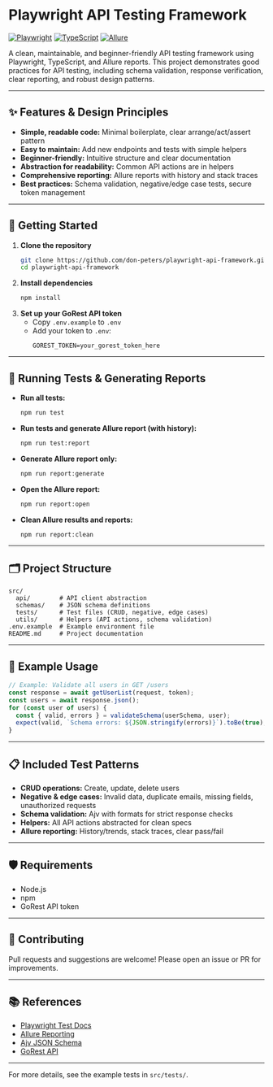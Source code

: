 # Playwright API Testing Framework

[![Playwright](https://img.shields.io/badge/Playwright-API%20Testing-green)](https://playwright.dev/)
[![TypeScript](https://img.shields.io/badge/TypeScript-Strict-blue)](https://www.typescriptlang.org/)
[![Allure](https://img.shields.io/badge/Allure-Reporting-orange)](https://docs.qameta.io/allure/)

A clean, maintainable, and beginner-friendly API testing framework using Playwright, TypeScript, and Allure reports. This project demonstrates good practices for API testing, including schema validation, response verification, clear reporting, and robust design patterns.

---

## ✨ Features & Design Principles

- **Simple, readable code:** Minimal boilerplate, clear arrange/act/assert pattern
- **Easy to maintain:** Add new endpoints and tests with simple helpers
- **Beginner-friendly:** Intuitive structure and clear documentation
- **Abstraction for readability:** Common API actions are in helpers
- **Comprehensive reporting:** Allure reports with history and stack traces
- **Best practices:** Schema validation, negative/edge case tests, secure token management

---

## 🚀 Getting Started

1. **Clone the repository**
   ```sh
   git clone https://github.com/don-peters/playwright-api-framework.git
   cd playwright-api-framework
   ```
2. **Install dependencies**
   ```sh
   npm install
   ```
3. **Set up your GoRest API token**
   - Copy `.env.example` to `.env`
   - Add your token to `.env`:
     ```
     GOREST_TOKEN=your_gorest_token_here
     ```

---

## 🧪 Running Tests & Generating Reports

- **Run all tests:**
  ```sh
  npm run test
  ```
- **Run tests and generate Allure report (with history):**
  ```sh
  npm run test:report
  ```
- **Generate Allure report only:**
  ```sh
  npm run report:generate
  ```
- **Open the Allure report:**
  ```sh
  npm run report:open
  ```
- **Clean Allure results and reports:**
  ```sh
  npm run report:clean
  ```

---

## 🗂️ Project Structure

```
src/
  api/        # API client abstraction
  schemas/    # JSON schema definitions
  tests/      # Test files (CRUD, negative, edge cases)
  utils/      # Helpers (API actions, schema validation)
.env.example  # Example environment file
README.md     # Project documentation
```

---

## 🧩 Example Usage

```typescript
// Example: Validate all users in GET /users
const response = await getUserList(request, token);
const users = await response.json();
for (const user of users) {
  const { valid, errors } = validateSchema(userSchema, user);
  expect(valid, `Schema errors: ${JSON.stringify(errors)}`).toBe(true);
}
```

---

## 📋 Included Test Patterns

- **CRUD operations:** Create, update, delete users
- **Negative & edge cases:** Invalid data, duplicate emails, missing fields, unauthorized requests
- **Schema validation:** Ajv with formats for strict response checks
- **Helpers:** All API actions abstracted for clean specs
- **Allure reporting:** History/trends, stack traces, clear pass/fail

---

## 🛡️ Requirements
- Node.js
- npm
- GoRest API token

---

## 🤝 Contributing
Pull requests and suggestions are welcome! Please open an issue or PR for improvements.

---

## 📚 References
- [Playwright Test Docs](https://playwright.dev/docs/test-api-testing)
- [Allure Reporting](https://docs.qameta.io/allure/)
- [Ajv JSON Schema](https://ajv.js.org/)
- [GoRest API](https://gorest.co.in/)

---

For more details, see the example tests in `src/tests/`.
